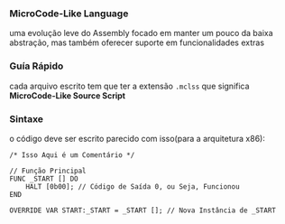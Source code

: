 ### MicroCode-Like Language
uma evolução leve do Assembly
focado em manter um pouco da baixa abstração, mas também oferecer suporte em funcionalidades extras

### Guía Rápido
cada arquivo escrito tem que ter a extensão ```.mclss``` que significa **MicroCode-Like Source Script**

### Sintaxe
o código deve ser escrito parecido com isso(para a arquitetura x86):
```MicroCode-Like Source Script
/* Isso Aqui é um Comentário */

// Função Principal
FUNC _START [] DO
    HALT [0b00]; // Código de Saída 0, ou Seja, Funcionou
END

OVERRIDE VAR START:_START = _START []; // Nova Instância de _START
```
